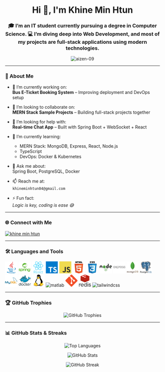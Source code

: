 <h1 align="center">Hi 👋, I'm Khine Min Htun</h1>
<h3 align="center">🎓 I’m an IT student currently pursuing a degree in Computer Science.  
💻 I’m diving deep into Web Development, and most of my projects are full-stack applications using modern technologies.</h3>

<p align="center">
  <img src="https://komarev.com/ghpvc/?username=aizen-09&label=Profile%20views&color=0e75b6&style=flat" alt="aizen-09" />
</p>

---

### 🚀 About Me

- 🔭 I’m currently working on:  
  **Bus E-Ticket Booking System** – Improving deployment and DevOps setup

- 👯 I’m looking to collaborate on:  
  **MERN Stack Sample Projects** – Building full-stack projects together

- 🤝 I’m looking for help with:  
  **Real-time Chat App** – Built with Spring Boot + WebSocket + React

- 🌱 I’m currently learning:  
  - MERN Stack: MongoDB, Express, React, Node.js  
  - TypeScript  
  - DevOps: Docker & Kubernetes

- 💬 Ask me about:  
  Spring Boot, PostgreSQL, Docker

- 📫 Reach me at:  
  `khineminhtun04@gmail.com`

- ⚡ Fun fact:  
  *Logic is key, coding is ease 😅*

---

### 🌐 Connect with Me

<p align="left">
  <a href="https://fb.com/khine min htun" target="blank">
    <img align="center" src="https://raw.githubusercontent.com/rahuldkjain/github-profile-readme-generator/master/src/images/icons/Social/facebook.svg" alt="khine min htun" height="30" width="40" />
  </a>
</p>

---

### 🛠️ Languages and Tools

<p align="left">
  <img src="https://raw.githubusercontent.com/devicons/devicon/master/icons/java/java-original.svg" alt="java" width="40" height="40"/>
  <img src="https://raw.githubusercontent.com/devicons/devicon/master/icons/spring/spring-original-wordmark.svg" alt="spring" width="40" height="40"/>
  <img src="https://raw.githubusercontent.com/devicons/devicon/master/icons/react/react-original-wordmark.svg" alt="react" width="40" height="40"/>
  <img src="https://raw.githubusercontent.com/devicons/devicon/master/icons/typescript/typescript-original.svg" alt="typescript" width="40" height="40"/>
  <img src="https://raw.githubusercontent.com/devicons/devicon/master/icons/javascript/javascript-original.svg" alt="javascript" width="40" height="40"/>
  <img src="https://raw.githubusercontent.com/devicons/devicon/master/icons/html5/html5-original-wordmark.svg" alt="html5" width="40" height="40"/>
  <img src="https://raw.githubusercontent.com/devicons/devicon/master/icons/css3/css3-original-wordmark.svg" alt="css3" width="40" height="40"/>
  <img src="https://raw.githubusercontent.com/devicons/devicon/master/icons/nodejs/nodejs-original-wordmark.svg" alt="nodejs" width="40" height="40"/>
  <img src="https://raw.githubusercontent.com/devicons/devicon/master/icons/express/express-original-wordmark.svg" alt="express" width="40" height="40"/>
  <img src="https://raw.githubusercontent.com/devicons/devicon/master/icons/mongodb/mongodb-original-wordmark.svg" alt="mongodb" width="40" height="40"/>
  <img src="https://raw.githubusercontent.com/devicons/devicon/master/icons/postgresql/postgresql-original-wordmark.svg" alt="postgresql" width="40" height="40"/>
  <img src="https://raw.githubusercontent.com/devicons/devicon/master/icons/mysql/mysql-original-wordmark.svg" alt="mysql" width="40" height="40"/>
  <img src="https://raw.githubusercontent.com/devicons/devicon/master/icons/docker/docker-original-wordmark.svg" alt="docker" width="40" height="40"/>
  <img src="https://raw.githubusercontent.com/devicons/devicon/master/icons/linux/linux-original.svg" alt="linux" width="40" height="40"/>
  <img src="https://upload.wikimedia.org/wikipedia/commons/2/21/Matlab_Logo.png" alt="matlab" width="40" height="40"/>
  <img src="https://raw.githubusercontent.com/devicons/devicon/master/icons/git/git-original.svg" alt="git" width="40" height="40"/>
  <img src="https://raw.githubusercontent.com/devicons/devicon/master/icons/redis/redis-original-wordmark.svg" alt="redis" width="40" height="40"/>
  <img src="https://www.vectorlogo.zone/logos/tailwindcss/tailwindcss-icon.svg" alt="tailwindcss" width="40" height="40"/>
</p>

---

### 🏆 GitHub Trophies

<p align="center">
  <img src="https://github-profile-trophy.vercel.app/?username=aizen-09&theme=radical&margin-w=15&margin-h=15" alt="GitHub Trophies" />
</p>

---

### 📊 GitHub Stats & Streaks

<p align="center">
  <img src="https://github-readme-stats.vercel.app/api/top-langs?username=aizen-09&show_icons=true&locale=en&layout=compact&theme=github_dark" alt="Top Languages" />
</p>

<p align="center">
  <img src="https://github-readme-stats.vercel.app/api?username=aizen-09&show_icons=true&locale=en&theme=github_dark" alt="GitHub Stats" />
</p>

<p align="center">
  <img src="https://github-readme-streak-stats.herokuapp.com/?user=aizen-09&theme=github-dark-blue" alt="GitHub Streak" />
</p>
